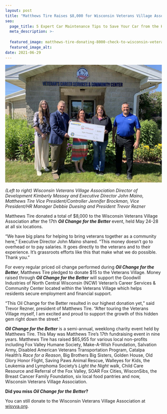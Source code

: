 ```yaml
---
layout: post
title: "Matthews Tire Raises $8,000 for Wisconsin Veterans Village Association"
seo:
  page_title: 5 Expert Car Maintenance Tips to Save Your Car from the Heat
  meta_description: >-

  featured_image: matthews-tire-donating-8000-check-to-wisconsin-veteran-village-association.jpg
  featured_image_alt:
date: 2021-06-29
---
```


![Matthews Tire presenting $8,000 check to Wisconsin Veterans Village Association](matthews-tire-donating-8000-check-to-wisconsin-veteran-village-association.jpg)

<p style="font-size:14px; font-style:italic;">(Left to right) Wisconsin Veterans Village Association Director of Development Kimberly Massey and Executive Director John Maino, Matthews Tire Vice President/Controller Jennifer Brockman, Vice President/HR Manager Debbie Duesing and President Trevor Rezner</p>

Matthews Tire donated a total of $8,000 to the Wisconsin Veterans Village Association after the 17th _**Oil Change for the Better**_ event, held May 24-28 at all six locations.

“We have big plans for helping to bring veterans together as a community here,” Executive Director John Maino shared. “This money doesn’t go to overhead or to pay salaries. It goes directly to the veterans and to their experience. It’s grassroots efforts like this that make what we do possible. Thank you.”

For every regular priced oil change performed during _**Oil Change for the Better**_, Matthews Tire pledged to donate $15 to the Veterans Village. Money raised through _**Oil Change for the Better**_ will support the Goodwill Industries of North Central Wisconsin (NCW) Veteran’s Career Services & Community Center located within the Veterans Village which helps residents secure employment and financial support.

“This Oil Change for the Better resulted in our highest donation yet,” said Trevor Rezner, president of Matthews Tire. “After touring the Veterans Village myself, I am excited and proud to support the growth of this hidden gem right down the street.”

_**Oil Change for the Better**_ is a semi-annual, weeklong charity event held by Matthews Tire. This May was Matthews Tire’s 17th fundraising event in nine years. Matthews Tire has raised $65,955 for various local non-profits including Fox Valley Humane Society, Make-A-Wish Foundation, Salvation Army, Disabled American Veterans Transportation Program, Catalpa Health’s _Race for a Reason_, Big Brothers Big Sisters, Golden House, Old Glory Honor Flight, Saving Paws Animal Rescue, Walleyes for Kids, the Leukemia and Lymphoma Society’s _Light the Night_ walk, Child Care Resource and Referral of the Fox Valley, SOAR Fox Cities, WisconSibs, the Breast Cancer Family Foundation, six local food pantries and now, Wisconsin Veterans Village Association.

**Did you miss _Oil Change for the Better_?**

You can still donate to the Wisconsin Veterans Village Association at <a href="https://www.wisvva.org/" target="_blank" rel="noopener noreferrer">wisvva.org</a>.

